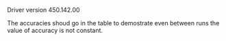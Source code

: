 Driver version 450.142.00


The accuracies shoud go in the table to demostrate even between runs the value of accuracy is not constant.

